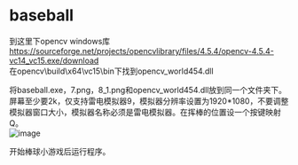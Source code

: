 # baseball

到这里下opencv windows库 https://sourceforge.net/projects/opencvlibrary/files/4.5.4/opencv-4.5.4-vc14_vc15.exe/download  
在opencv\build\x64\vc15\bin下找到opencv_world454.dll

将baseball.exe，7.png，8_1.png和opencv_world454.dll放到同一个文件夹下。  
屏幕至少要2k，仅支持雷电模拟器9，模拟器分辨率设置为1920*1080，不要调整模拟器窗口大小，模拟器名称必须是雷电模拟器。在挥棒的位置设一个按键映射Q。  
![image](https://user-images.githubusercontent.com/32773496/182867092-5d9e9a6b-0493-473c-83c1-4f2fd1cd3adc.png)

开始棒球小游戏后运行程序。
